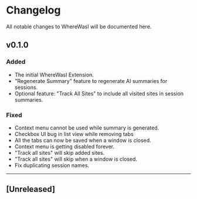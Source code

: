 # Changelog

All notable changes to WhereWasI will be documented here.

## v0.1.0

### Added

- The initial WhereWasI Extension.
- "Regenerate Summary" feature to regenerate AI summaries for sessions.
- Optional feature: "Track All Sites" to include all visited sites in session summaries.

### Fixed

- Context menu cannot be used while summary is generated.
- Checkbox UI bug in list view while removing tabs
- All the tabs can now be saved when a window is closed.
- Context menu is getting disabled forever.
- "Track all sites" will skip added sites.
- "Track all sites" will skip when a window is closed.
- Fix duplicating session names.

---

## [Unreleased]
